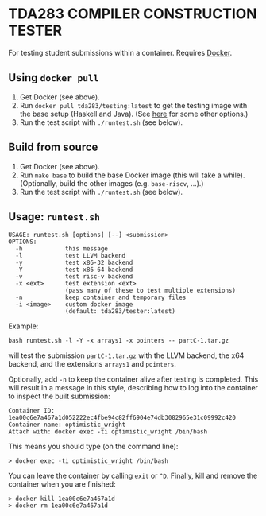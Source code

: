 TDA283 COMPILER CONSTRUCTION TESTER
===================================

For testing student submissions within a container. Requires [Docker](https://www.docker.com/products/docker-desktop).

Using `docker pull`
-------------------

1. Get Docker (see above).
2. Run `docker pull tda283/testing:latest` to get the testing image with the base setup (Haskell and Java). (See [here](https://hub.docker.com/repository/docker/tda283/tester/tags) for some other options.)
3. Run the test script with `./runtest.sh` (see below).

Build from source
-----------------

1. Get Docker (see above).
2. Run `make base` to build the base Docker image (this will take a while). (Optionally, build the other images (e.g. `base-riscv`, ...).)
3. Run the test script with `./runtest.sh` (see below).

Usage: `runtest.sh`
-------------------

```
USAGE: runtest.sh [options] [--] <submission>
OPTIONS:
  -h            this message
  -l            test LLVM backend
  -y            test x86-32 backend
  -Y            test x86-64 backend
  -v            test risc-v backend
  -x <ext>      test extension <ext>
                (pass many of these to test multiple extensions)
  -n            keep container and temporary files
  -i <image>    custom docker image
                (default: tda283/tester:latest)
```

Example:
```
bash runtest.sh -l -Y -x arrays1 -x pointers -- partC-1.tar.gz
```
will test the submission `partC-1.tar.gz` with the LLVM backend, the x64 backend,
and the extensions `arrays1` and `pointers`.

Optionally, add `-n` to keep the container alive after testing is completed.
This will result in a message in this style, describing how to log into
the container to inspect the built submission:
```
Container ID: 1ea00c6e7a467a1d052222ec4fbe94c82ff6904e74db3082965e31c09992c420
Container name: optimistic_wright
Attach with: docker exec -ti optimistic_wright /bin/bash
```

This means you should type (on the command line):
```
> docker exec -ti optimistic_wright /bin/bash
```

You can leave the container by calling `exit` or `^D`. Finally, kill and remove
the container when you are finished:
```
> docker kill 1ea00c6e7a467a1d
> docker rm 1ea00c6e7a467a1d
```
